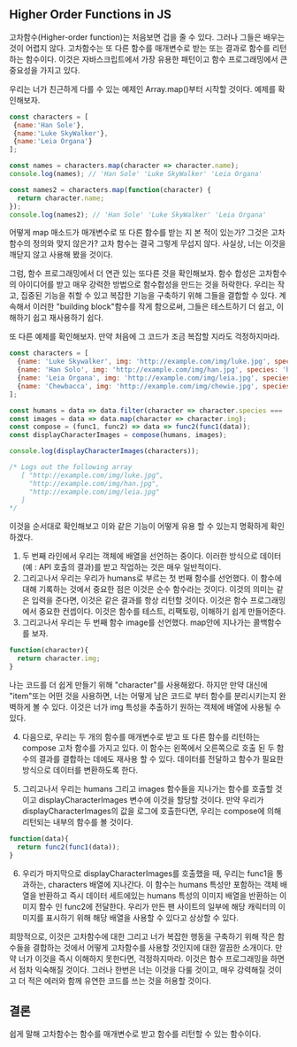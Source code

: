 ## Higher Order Functions in JS

고차함수(Higher-order function)는 처음보면 겁을 줄 수 있다. 그러나 그들은 배우는 것이 어렵지 않다. 고차함수는 또 다른 함수를 매개변수로 받는  또는 결과로 함수를 리턴하는 함수이다. 이것은 자바스크립트에서 가장 유용한 패턴이고 함수 프로그래밍에서 큰 중요성을 가지고 있다.

우리는 너가 친근하게 다를 수 있는 예제인 Array.map()부터 시작할 것이다. 예제를 확인해보자.

```jsx
const characters = [
 {name:'Han Sole'},
 {name:'Luke SkyWalker'},
 {name:'Leia Organa'}
];

const names = characters.map(character => character.name);
console.log(names); // 'Han Sole' 'Luke SkyWalker' 'Leia Organa'

const names2 = characters.map(function(character) {
  return character.name;
});
console.log(names2); // 'Han Sole' 'Luke SkyWalker' 'Leia Organa'
```

어떻게 map 매소드가 매개변수로 또 다른 함수를 받는 지 본 적이 있는가? 그것은 고차함수의 정의와 맞지 않은가? 고차 함수는 결국 그렇게 무섭지 않다. 사실상, 너는 이것을 깨닫지 않고 사용해 봤을 것이다.

그럼, 함수 프로그래밍에서 더 연관 있는 또다른 것을 확인해보자. 함수 합성은 고차함수의 아이디어를 받고 매우 강력한 방법으로 함수합성을 만드는 것을 허락한다. 우리는 작고, 집중된 기능을 취할 수 있고 복잡한 기능을 구축하기 위해 그들을 결합할 수 있다. 계속해서 이러한 "building block"함수를 작게 함으로써, 그들은 테스트하기 더 쉽고, 이해하기 쉽고 재사용하기 쉽다.

또 다른 예제를 확인해보자. 만약 처음에 그 코드가 조금 복잡할 지라도 걱정하지마라. 

```jsx
const characters = [
  {name: 'Luke Skywalker', img: 'http://example.com/img/luke.jpg', species: 'human'},
  {name: 'Han Solo', img: 'http://example.com/img/han.jpg', species: 'human'},
  {name: 'Leia Organa', img: 'http://example.com/img/leia.jpg', species: 'human'},
  {name: 'Chewbacca', img: 'http://example.com/img/chewie.jpg', species: 'wookie'}
];

const humans = data => data.filter(character => character.species === 'human');
const images = data => data.map(character => character.img);
const compose = (func1, func2) => data => func2(func1(data));
const displayCharacterImages = compose(humans, images);

console.log(displayCharacterImages(characters));

/* Logs out the following array
   [ "http://example.com/img/luke.jpg",
     "http://example.com/img/han.jpg",
     "http://example.com/img/leia.jpg"
   ]
*/
```

이것을 순서대로 확인해보고 이와 같은 기능이 어떻게 유용 할 수 있는지 명확하게 확인하겠다. 

1. 두 번째 라인에서 우리는 객체에 배열을 선언하는 중이다. 이러한 방식으로 데이터 (예 : API 호출의 결과)를 받고 작업하는 것은 매우 일반적이다.
2. 그리고나서 우리는 우리가 humans로 부르는 첫 번째 함수를 선언했다. 이 함수에 대해 기록하는 것에서 중요한 점은 이것은 순수 함수라는 것이다.  이것의 의미는 같은 입력을 준다면, 이것은 같은 결과를 항상 리턴할 것이다. 이것은 함수 프로그래밍에서 중요한 컨셉이다. 이것은 함수를 테스트, 리팩토링, 이해하기 쉽게 만들어준다.
3. 그리고나서 우리는 두 번째 함수 image를 선언했다. map안에 지나가는 콜백함수를 보자.

```jsx
function(character){
  return character.img;
}
```

나는 코드를 더 쉽게 만들기 위해 "character"를 사용해왔다. 하지만 만약 대신에 "item"또는 어떤 것을 사용하면, 너는 어떻게 남은 코드로 부터 함수를 분리시키는지 완벽하게 볼 수 있다. 이것은 너가 img 특성을 추출하기 원하는 객체에 배열에 사용될 수 있다.

4. 다음으로, 우리는 두 개의 함수를 매개변수로 받고 또 다른 함수를 리턴하는 compose 고차 함수를 가지고 있다. 이 함수는 왼쪽에서 오른쪽으로 호출 된 두 함수의 결과를 결합하는 데에도 재사용 할 수 있다. 데이터를 전달하고 함수가 필요한 방식으로 데이터를 변환하도록 한다.

5. 그리고나서 우리는 humans 그리고 images 함수들을 지나가는 함수를 호출할 것이고 displayCharacterImages 변수에 이것을 할당할 것이다. 만약 우리가 displayCharacterImages의 값을 로그에 호출한다면, 우리는 compose에 의해 리턴되는 내부의 함수를 볼 것이다.

```jsx
function(data){
  return func2(func1(data));
}
```

6. 우리가 마지막으로 displayCharacterImages를 호출했을 때, 우리는 func1을 통과하는, characters 배열에 지나간다. 이 함수는 humans 특성만 포함하는 객체 배열을 반환하고 즉시 데이터 세트에있는 humans 특성의 이미지 배열을 반환하는 이미지 함수 인 func2에 전달한다. 우리가 만든 팬 사이트의 일부에 해당 캐릭터의 이미지를 표시하기 위해 해당 배열을 사용할 수 있다고 상상할 수 있다.

희망적으로, 이것은 고차함수에 대한 그리고  너가 복잡한 행동을 구축하기 위해 작은 함수들을 결합하는 것에서 어떻게 고차함수를 사용할 것인지에 대한 깔끔한 소개이다. 만약 너가 이것을 즉시 이해하지 못한다면, 걱정하지마라. 이것은 함수 프로그래밍을 하면서 점차 익숙해질 것이다. 그러나 한번은 너는 이것을 다룰 것이고, 매우 강력해질 것이고 더 적은 에러와 함께 유연한 코드를 쓰는 것을 허용할 것이다.

## 결론

쉽게 말해 고차함수는 함수를 매개변수로 받고 함수를 리턴할 수 있는 함수이다.

